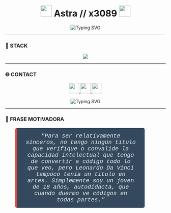 <h1 align="center">
  <img src="https://cdn.discordapp.com/emojis/1356328082109239528.png?size=96" height="35"/>
  <span>Astra // x3089</span>
  <img src="https://cdn.discordapp.com/emojis/1344981169799692430.png?size=96" height="35"/>
</h1>

<p align="center">
  <img src="https://readme-typing-svg.demolab.com?font=Share+Tech+Mono&size=22&duration=3000&pause=1000&color=00FF00&center=true&vCenter=true&width=500&lines=Developer+%F0%9F%92%BB;Cyber+Builder+%F0%9F%94%A5;Signal+Over+Noise" alt="Typing SVG" />
</p>

---

### 🧠 STACK

<p align="center">
  <img src="https://skillicons.dev/icons?i=html,css,js,python,nodejs,bash,sqlite,linux,git,docker,vscode,go,rust,github,powershell&theme=dark" />
</p>


---

### 🌐 CONTACT

<p align="center">
  
  <a href="https://www.instagram.com/lvs.6n" target="_blank">
    <img src="https://github.com/user-attachments/assets/5fc12883-a26c-481a-8c2a-f5022cd48990" height="32" />
  </a>
  
  <a href="https://discord.com/users/1344058511163916381" target="_blank">
    <img src="https://github.com/user-attachments/assets/882b75e3-fbe4-4689-a625-8a9655dfe82b" height="32" />
  </a>
  
  <a href="https://x3089.github.io/" target="_blank">
    <img src="https://cdn.discordapp.com/emojis/1356374956325208104.png?size=96" height="32" />
  </a>
</p>

<p align="center">
  <img src="https://readme-typing-svg.demolab.com?font=Fira+Code&size=28&duration=4000&pause=1000&color=FF5733&center=true&vCenter=true&width=600&lines=NO+ORIGIN+•+NO+LIMIT+•+JUST+CODE;Unstoppable+Developer+🚀;Code+is+my+life+💻" alt="Typing SVG" />
</p>

---

### 💬 FRASE MOTIVADORA

<p align="center">
  <blockquote style="font-family: 'Courier New', monospace; font-size: 18px; font-style: italic; color: #ecf0f1; background-color: #34495e; padding: 15px 25px; border-left: 5px solid #e74c3c; border-radius: 5px; width: 70%; text-align: center;">
    "Para ser relativamente sinceros, no tengo ningún título que verifique o convalide la capacidad intelectual que tengo de convertir a código todo lo que veo, 
    pero Leonardo Da Vinci tampoco tenía un título en artes. Simplemente soy un joven de 18 años, autodidacta, que cuando duermo ve códigos en todas partes."
  </blockquote>
</p>
